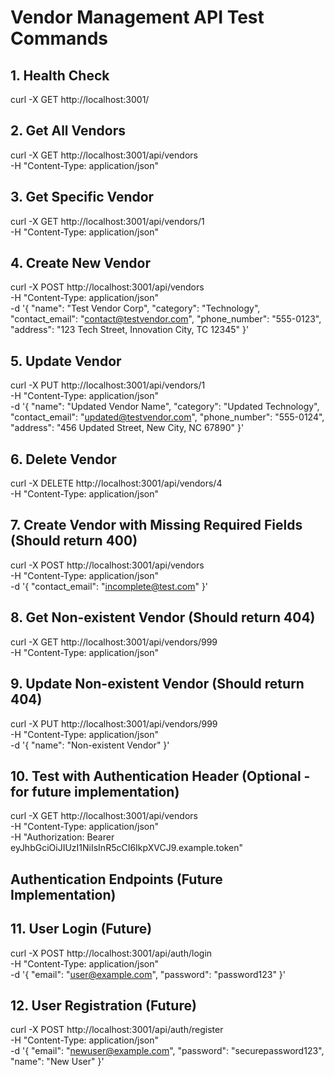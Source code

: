 # Vendor Management API Test Commands

## 1. Health Check
curl -X GET http://localhost:3001/

## 2. Get All Vendors
curl -X GET http://localhost:3001/api/vendors \
  -H "Content-Type: application/json"

## 3. Get Specific Vendor
curl -X GET http://localhost:3001/api/vendors/1 \
  -H "Content-Type: application/json"

## 4. Create New Vendor
curl -X POST http://localhost:3001/api/vendors \
  -H "Content-Type: application/json" \
  -d '{
    "name": "Test Vendor Corp",
    "category": "Technology",
    "contact_email": "contact@testvendor.com",
    "phone_number": "555-0123",
    "address": "123 Tech Street, Innovation City, TC 12345"
  }'

## 5. Update Vendor
curl -X PUT http://localhost:3001/api/vendors/1 \
  -H "Content-Type: application/json" \
  -d '{
    "name": "Updated Vendor Name",
    "category": "Updated Technology",
    "contact_email": "updated@testvendor.com",
    "phone_number": "555-0124",
    "address": "456 Updated Street, New City, NC 67890"
  }'

## 6. Delete Vendor
curl -X DELETE http://localhost:3001/api/vendors/4 \
  -H "Content-Type: application/json"

## 7. Create Vendor with Missing Required Fields (Should return 400)
curl -X POST http://localhost:3001/api/vendors \
  -H "Content-Type: application/json" \
  -d '{
    "contact_email": "incomplete@test.com"
  }'

## 8. Get Non-existent Vendor (Should return 404)
curl -X GET http://localhost:3001/api/vendors/999 \
  -H "Content-Type: application/json"

## 9. Update Non-existent Vendor (Should return 404)
curl -X PUT http://localhost:3001/api/vendors/999 \
  -H "Content-Type: application/json" \
  -d '{
    "name": "Non-existent Vendor"
  }'

## 10. Test with Authentication Header (Optional - for future implementation)
curl -X GET http://localhost:3001/api/vendors \
  -H "Content-Type: application/json" \
  -H "Authorization: Bearer eyJhbGciOiJIUzI1NiIsInR5cCI6IkpXVCJ9.example.token"

## Authentication Endpoints (Future Implementation)

## 11. User Login (Future)
curl -X POST http://localhost:3001/api/auth/login \
  -H "Content-Type: application/json" \
  -d '{
    "email": "user@example.com",
    "password": "password123"
  }'

## 12. User Registration (Future)
curl -X POST http://localhost:3001/api/auth/register \
  -H "Content-Type: application/json" \
  -d '{
    "email": "newuser@example.com",
    "password": "securepassword123",
    "name": "New User"
  }'
